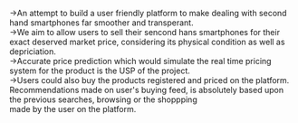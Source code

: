 ->An attempt to build a user friendly platform to make dealing with second hand smartphones far smoother and transperant. <br>
->We aim to allow users to sell their sencond hans smartphones for their exact deserved market price, considering its physical condition as well as depriciation.<br>
->Accurate price prediction which would simulate the real time pricing system for the product is the USP of the project.<br>
->Users could also buy the products registered and priced on the platform. Recommendations made on user's buying feed, is absolutely based upon the previous searches, browsing or the shoppping<br>
  made by the user on the platform.
